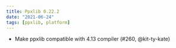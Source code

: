```yaml
---
title: Ppxlib 0.22.2
date: "2021-06-24"
tags: [ppxlib, platform]
---
```


- Make ppxlib compatible with 4.13 compiler (#260, @kit-ty-kate)
